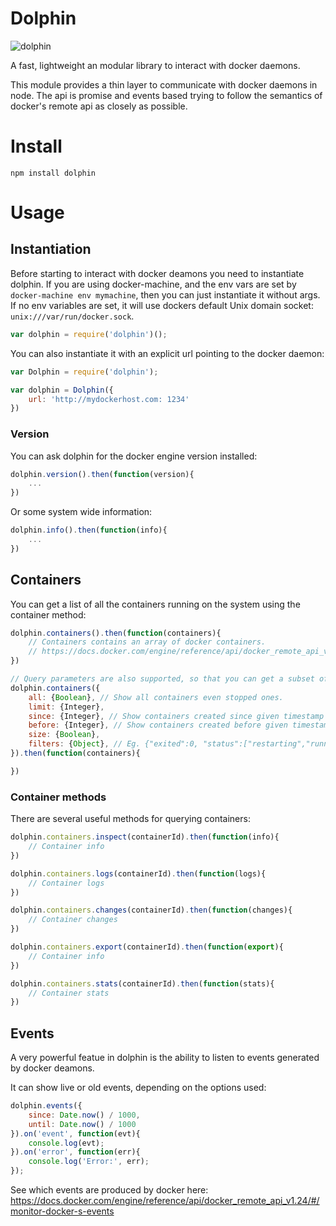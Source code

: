 # Dolphin
![dolphin](https://d30y9cdsu7xlg0.cloudfront.net/png/29924-200.png)


A fast, lightweight an modular library to interact with docker daemons.

This module provides a thin layer to communicate with docker daemons in node.
The api is promise and events based trying to follow the semantics of
docker's remote api as closely as possible.


# Install

```npm install dolphin```


# Usage

## Instantiation

Before starting to interact with docker deamons you need to instantiate dolphin.
If you are using docker-machine, and the env vars are set by ```docker-machine env mymachine```,
then you can just instantiate it without args. If no env variables are set, it will use dockers
default Unix domain socket: ```unix:///var/run/docker.sock```.

```js
var dolphin = require('dolphin')();
```

You can also instantiate it with an explicit url pointing to the docker daemon:

```js
var Dolphin = require('dolphin');

var dolphin = Dolphin({
	url: 'http://mydockerhost.com: 1234'
})
```

### Version

You can ask dolphin for the docker engine version installed:

```js
dolphin.version().then(function(version){
	...
})
```

Or some system wide information:
```js
dolphin.info().then(function(info){
	...
})
```

## Containers

You can get a list of all the containers running on the system using the container method:

```js
dolphin.containers().then(function(containers){
	// Containers contains an array of docker containers.
	// https://docs.docker.com/engine/reference/api/docker_remote_api_v1.24/#list-containers
})

// Query parameters are also supported, so that you can get a subset of the containers
dolphin.containers({
	all: {Boolean},	// Show all containers even stopped ones.
	limit: {Integer},
	since: {Integer}, // Show containers created since given timestamp
	before: {Integer}, // Show containers created before given timestamp
	size: {Boolean},
	filters: {Object}, // Eg. {"exited":0, "status":["restarting","running","paused","exited"]}
}).then(function(containers){

})
```

### Container methods

There are several useful methods for querying containers:

```js
dolphin.containers.inspect(containerId).then(function(info){
	// Container info
})
```

```js
dolphin.containers.logs(containerId).then(function(logs){
	// Container logs
})
```

```js
dolphin.containers.changes(containerId).then(function(changes){
	// Container changes
})
```

```js
dolphin.containers.export(containerId).then(function(export){
	// Container info
})
```

```js
dolphin.containers.stats(containerId).then(function(stats){
	// Container stats
})
```

## Events

A very powerful featue in dolphin is the ability to listen to events
generated by docker deamons.

It can show live or old events, depending on the options used:

```js
dolphin.events({
	since: Date.now() / 1000,
	until: Date.now() / 1000
}).on('event', function(evt){
	console.log(evt);
}).on('error', function(err){
	console.log('Error:', err);
});
```

See which events are produced by docker here: https://docs.docker.com/engine/reference/api/docker_remote_api_v1.24/#/monitor-docker-s-events

